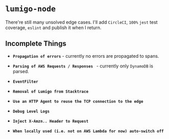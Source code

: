 # **`lumigo-node`**

There're still many unsolved edge cases. I'll add `CircleCI`, `100%` `jest` test
coverage, `eslint` and publish it when I return.


## Incomplete Things

- **`Propagation of errors`** - currently no errors are propagated to spans.

- **`Parsing of AWS Requests / Responses `** - currently only `DynamoDB` is parsed.

- **`EventFilter`**

- **`Removal of Lumigo from Stacktrace`**

- **`Use an HTTP Agent to reuse the TCP connection to the edge`**

- **`Debug Level Logs`**

- **`Inject X-Amzn.. Header to Request`**

- **`When locally used (i.e. not on AWS Lambda for now) auto-switch off`**
